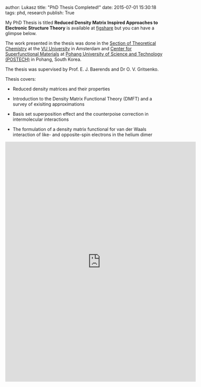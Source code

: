 author: Lukasz
title:  "PhD Thesis Completed!"
date:   2015-07-01 15:30:18
tags: phd, research
publish: True


My PhD Thesis is titled 
**Reduced Density Matrix Inspired Approaches to
Electronic Structure Theory** is available at [figshare](http://dx.doi.org/10.6084/m9.figshare.1494690) but you can have a glimpse below.

The work presented in the thesis was done in the [Section of Theoretical
Chemistry](http://www.chem.vu.nl/en/research/division-theoretical-chemistry/) at the [VU University](http://vu.nl/en/index.aspx) in Amsterdam and  [Center for Superfunctional
Materials](http://csm.postech.ac.kr/research/index.html) at [Pohang University of Science and Technology (POSTECH)](http://www.postech.ac.kr/eng/) in Pohang, South Korea.

The thesis was supervised by Prof. E. J. Baerends and Dr O. V. Gritsenko.

Thesis covers:

- Reduced density matrices and their properties

- Introduction to the Density Matrix Functional Theory (DMFT) and a survey of exisiting approximations

- Basis set superposition effect and the counterpoise correction in intermolecular interactions

- The formulation of a density matrix functional for van der Waals interaction of like- and opposite-spin electrons in the helium dimer

<div class="row text-center">

<iframe src="https://widgets.figshare.com/articles/1494690/embed?show_title=1" width="600" height="756" frameborder="0" ></iframe>

</div>
